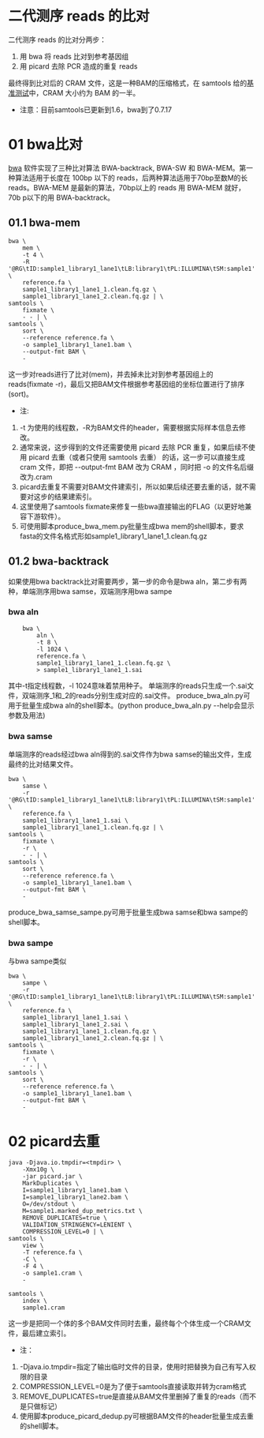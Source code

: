 # 二代测序 reads 的比对
二代测序 reads 的比对分两步：
  1. 用 bwa 将 reads 比对到参考基因组
  2. 用 picard 去除 PCR 造成的重复 reads
 
最终得到比对后的 CRAM 文件，这是一种BAM的压缩格式，在 samtools 给的[基准测试](http://www.htslib.org/benchmarks/CRAM.html)中，CRAM 大小约为 BAM 的一半。

- 注意：目前samtools已更新到1.6，bwa到了0.7.17
# 01 bwa比对
[bwa](https://github.com/lh3/bwa) 软件实现了三种比对算法 BWA-backtrack, BWA-SW 和 BWA-MEM。第一种算法适用于长度在 100bp 以下的 reads，后两种算法适用于70bp至数M的长 reads。BWA-MEM 是最新的算法，70bp以上的 reads 用 BWA-MEM 就好，70b p以下的用 BWA-backtrack。
## 01.1 bwa-mem
```
bwa \
    mem \
    -t 4 \
    -R '@RG\tID:sample1_library1_lane1\tLB:library1\tPL:ILLUMINA\tSM:sample1' \
    reference.fa \
    sample1_library1_lane1_1.clean.fq.gz \
    sample1_library1_lane1_2.clean.fq.gz | \
samtools \
    fixmate \
    - - | \
samtools \
    sort \
    --reference reference.fa \   
    -o sample1_library1_lane1.bam \
    --output-fmt BAM \
    -
```
这一步对reads进行了比对(mem)，并去掉未比对到参考基因组上的reads(fixmate -r)，最后又把BAM文件根据参考基因组的坐标位置进行了排序(sort)。
- 注:
1. -t 为使用的线程数，-R为BAM文件的header，需要根据实际样本信息去修改。
2. 通常来说，这步得到的文件还需要使用 picard 去除 PCR 重复，如果后续不使用 picard 去重（或者只使用 samtools 去重） 的话，这一步可以直接生成 cram 文件，即把 --output-fmt BAM 改为 CRAM ，同时把 -o 的文件名后缀改为.cram
3. picard去重复不需要对BAM文件建索引，所以如果后续还要去重的话，就不需要对这步的结果建索引。
4. 这里使用了samtools fixmate来修复一些bwa直接输出的FLAG（以更好地兼容下游软件）。
5. 可使用脚本produce_bwa_mem.py批量生成bwa mem的shell脚本，要求fasta的文件名格式形如sample1_library1_lane1_1.clean.fq.gz
## 01.2 bwa-backtrack
如果使用bwa backtrack比对需要两步，第一步的命令是bwa aln，第二步有两种，单端测序用bwa samse，双端测序用bwa sampe
### bwa aln
```
    bwa \
        aln \
        -t 8 \
        -l 1024 \
        reference.fa \
        sample1_library1_lane1_1.clean.fq.gz \
        > sample1_library1_lane1_1.sai
```
其中-t指定线程数，-l 1024意味着禁用种子。
单端测序的reads只生成一个.sai文件，双端测序_1和_2的reads分别生成对应的.sai文件。
produce_bwa_aln.py可用于批量生成bwa aln的shell脚本。(python produce_bwa_aln.py --help会显示参数及用法)
### bwa samse
单端测序的reads经过bwa aln得到的.sai文件作为bwa samse的输出文件，生成最终的比对结果文件。
```
bwa \
    samse \
    -r '@RG\tID:sample1_library1_lane1\tLB:library1\tPL:ILLUMINA\tSM:sample1' \
    reference.fa \
    sample1_library1_lane1_1.sai \
    sample1_library1_lane1_1.clean.fq.gz | \
samtools \
    fixmate \
    -r \
    - - | \
samtools \
    sort \
    --reference reference.fa \   
    -o sample1_library1_lane1.bam \
    --output-fmt BAM \
    -
```
produce_bwa_samse_sampe.py可用于批量生成bwa samse和bwa sampe的shell脚本。
### bwa sampe
与bwa sampe类似
```
bwa \
    sampe \
    -r '@RG\tID:sample1_library1_lane1\tLB:library1\tPL:ILLUMINA\tSM:sample1' \
    reference.fa \
    sample1_library1_lane1_1.sai \
    sample1_library1_lane1_2.sai \
    sample1_library1_lane1_1.clean.fq.gz \
    sample1_library1_lane1_2.clean.fq.gz | \
samtools \
    fixmate \
    -r \
    - - | \
samtools \
    sort \
    --reference reference.fa \   
    -o sample1_library1_lane1.bam \
    --output-fmt BAM \
    -
```

# 02 picard去重
```
java -Djava.io.tmpdir=<tmpdir> \
    -Xmx10g \
    -jar picard.jar \
    MarkDuplicates \
    I=sample1_library1_lane1.bam \
    I=sample1_library1_lane2.bam \
    O=/dev/stdout \
    M=sample1.marked_dup_metrics.txt \
    REMOVE_DUPLICATES=true \
    VALIDATION_STRINGENCY=LENIENT \
    COMPRESSION_LEVEL=0 | \
samtools \
    view \
    -T reference.fa \
    -C \
    -F 4 \
    -o sample1.cram \
    -

samtools \
    index \
    sample1.cram
```
这一步是把同一个体的多个BAM文件同时去重，最终每个个体生成一个CRAM文件，最后建立索引。
- 注：
1. -Djava.io.tmpdir=<tmpdir>指定了输出临时文件的目录，使用时把<tmpdir>替换为自己有写入权限的目录
2. COMPRESSION_LEVEL=0是为了便于samtools直接读取并转为cram格式
3. REMOVE_DUPLICATES=true是直接从BAM文件里删掉了重复的reads（而不是只做标记）
4. 使用脚本produce_picard_dedup.py可根据BAM文件的header批量生成去重的shell脚本。
